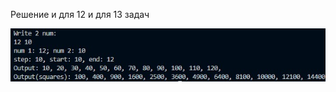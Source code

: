 Решение и для 12 и для 13 задач

![Screenshot](https://github.com/BreadGitHub/University/blob/main/TaskU/Java/Stsdmchv/art/Task12and13.jpg)
